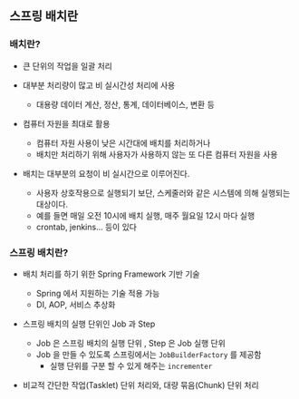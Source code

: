## 스프링 배치란

### 배치란?
* 큰 단위의 작업을 일괄 처리

* 대부분 처리량이 많고 비 실시간성 처리에 사용
    * 대용량 데이터 계산, 정산, 통계, 데이터베이스, 변환 등
    
* 컴퓨터 자원을 최대로 활용
    * 컴퓨터 자원 사용이 낮은 시간대에 배치를 처리하거나
    * 배치만 처리하기 위해 사용자가 사용하지 않는 또 다른 컴퓨터 자원을 사용
    
* 배치는 대부분의 요청이 비 실시간으로 이루어진다.
    * 사용자 상호작용으로 실행되기 보단, 스케줄러와 같은 시스템에 의해 실행되는 대상이다.
    * 예를 들면 매일 오전 10시에 배치 실행, 매주 월요일 12시 마다 실행
    * crontab, jenkins... 등이 있다
    

### 스프링 배치란?
* 배치 처리를 하기 위한 Spring Framework 기반 기술
    * Spring 에서 지원하는 기술 적용 가능
    * DI, AOP, 서비스 추상화
    
* 스프링 배치의 실행 단위인 Job 과 Step
    * Job 은 스프링 배치의 실행 단위 , Step 은 Job 실행 단위
    * Job 을 만들 수 있도록 스프링에서는 ```JobBuilderFactory``` 를 제공함
      * 실행 단위를 구분 할 수 있게 해주는 ```incrementer```
  
* 비교적 간단한 작업(Tasklet) 단위 처리와, 대량 묶음(Chunk) 단위 처리